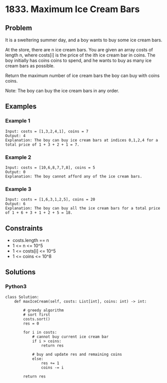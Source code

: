 # 1833. Maximum Ice Cream Bars

## Problem

It is a sweltering summer day, and a boy wants to buy some ice cream bars.

At the store, there are n ice cream bars. You are given an array costs of length n, where costs[i] is the price of the ith ice cream bar in coins. The boy initially has coins coins to spend, and he wants to buy as many ice cream bars as possible. 

Return the maximum number of ice cream bars the boy can buy with coins coins.

Note: The boy can buy the ice cream bars in any order.

## Examples

### Example 1

```
Input: costs = [1,3,2,4,1], coins = 7
Output: 4
Explanation: The boy can buy ice cream bars at indices 0,1,2,4 for a total price of 1 + 3 + 2 + 1 = 7.
```

### Example 2

```
Input: costs = [10,6,8,7,7,8], coins = 5
Output: 0
Explanation: The boy cannot afford any of the ice cream bars.
```

### Example 3

```
Input: costs = [1,6,3,1,2,5], coins = 20
Output: 6
Explanation: The boy can buy all the ice cream bars for a total price of 1 + 6 + 3 + 1 + 2 + 5 = 18.
```

## Constraints

* costs.length == n
* 1 <= n <= 10^5
* 1 <= costs[i] <= 10^5
* 1 <= coins <= 10^8

## Solutions

### Python3

```
class Solution:
    def maxIceCream(self, costs: List[int], coins: int) -> int:
        
        # greedy algorithm
        # sort first
        costs.sort()
        res = 0

        for i in costs:
            # cannot buy current ice cream bar
            if i > coins:
                return res
            
            # buy and update res and remaining coins
            else:
                res += 1
                coins -= i
        
        return res
```
